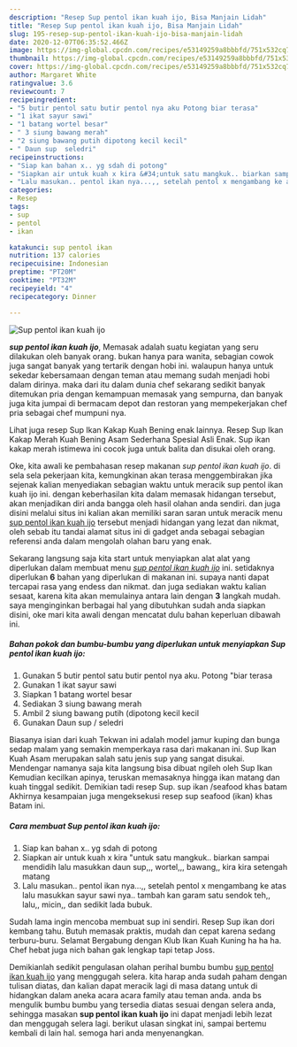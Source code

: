 ```yaml
---
description: "Resep Sup pentol ikan kuah ijo, Bisa Manjain Lidah"
title: "Resep Sup pentol ikan kuah ijo, Bisa Manjain Lidah"
slug: 195-resep-sup-pentol-ikan-kuah-ijo-bisa-manjain-lidah
date: 2020-12-07T06:35:52.466Z
image: https://img-global.cpcdn.com/recipes/e53149259a8bbbfd/751x532cq70/sup-pentol-ikan-kuah-ijo-foto-resep-utama.jpg
thumbnail: https://img-global.cpcdn.com/recipes/e53149259a8bbbfd/751x532cq70/sup-pentol-ikan-kuah-ijo-foto-resep-utama.jpg
cover: https://img-global.cpcdn.com/recipes/e53149259a8bbbfd/751x532cq70/sup-pentol-ikan-kuah-ijo-foto-resep-utama.jpg
author: Margaret White
ratingvalue: 3.6
reviewcount: 7
recipeingredient:
- "5 butir pentol satu butir pentol nya aku Potong biar terasa"
- "1 ikat sayur sawi"
- "1 batang wortel besar"
- " 3 siung bawang merah"
- "2 siung bawang putih dipotong kecil kecil"
- " Daun sup  seledri"
recipeinstructions:
- "Siap kan bahan x.. yg sdah di potong"
- "Siapkan air untuk kuah x kira &#34;untuk satu mangkuk.. biarkan sampai mendidih lalu masukkan daun sup,,, wortel,,, bawang,, kira kira setengah matang"
- "Lalu masukan.. pentol ikan nya...,, setelah pentol x mengambang ke atas lalu masukkan sayur sawi nya.. tambah kan garam satu sendok teh,, lalu,, micin,, dan sedikit lada bubuk."
categories:
- Resep
tags:
- sup
- pentol
- ikan

katakunci: sup pentol ikan 
nutrition: 137 calories
recipecuisine: Indonesian
preptime: "PT20M"
cooktime: "PT32M"
recipeyield: "4"
recipecategory: Dinner

---
```



![Sup pentol ikan kuah ijo](https://img-global.cpcdn.com/recipes/e53149259a8bbbfd/751x532cq70/sup-pentol-ikan-kuah-ijo-foto-resep-utama.jpg)

<b><i>sup pentol ikan kuah ijo</i></b>, Memasak adalah suatu kegiatan yang seru dilakukan oleh banyak orang. bukan hanya para wanita, sebagian cowok juga sangat banyak yang tertarik dengan hobi ini. walaupun hanya untuk sekedar kebersamaan dengan teman atau memang sudah menjadi hobi dalam dirinya. maka dari itu dalam dunia chef sekarang sedikit banyak ditemukan pria dengan kemampuan memasak yang sempurna, dan banyak juga kita jumpai di bermacam depot dan restoran yang mempekerjakan chef pria sebagai chef mumpuni nya.

Lihat juga resep Sup Ikan Kakap Kuah Bening enak lainnya. Resep Sup Ikan Kakap Merah Kuah Bening Asam Sederhana Spesial Asli Enak. Sup ikan kakap merah istimewa ini cocok juga untuk balita dan disukai oleh orang.

Oke, kita awali ke pembahasan resep makanan <i>sup pentol ikan kuah ijo</i>. di sela sela pekerjaan kita, kemungkinan akan terasa menggembirakan jika sejenak kalian menyediakan sebagian waktu untuk meracik sup pentol ikan kuah ijo ini. dengan keberhasilan kita dalam memasak hidangan tersebut, akan menjadikan diri anda bangga oleh hasil olahan anda sendiri. dan juga disini melalui situs ini kalian akan memiliki saran saran untuk meracik menu <u>sup pentol ikan kuah ijo</u> tersebut menjadi hidangan yang lezat dan nikmat, oleh sebab itu tandai alamat situs ini di gadget anda sebagai sebagian referensi anda dalam mengolah olahan baru yang enak.


Sekarang langsung saja kita start untuk menyiapkan alat alat yang diperlukan dalam membuat menu <u><i>sup pentol ikan kuah ijo</i></u> ini. setidaknya diperlukan <b>6</b> bahan yang diperlukan di makanan ini. supaya nanti dapat tercapai rasa yang endess dan nikmat. dan juga sediakan waktu kalian sesaat, karena kita akan memulainya antara lain dengan <b>3</b> langkah mudah. saya menginginkan berbagai hal yang dibutuhkan sudah anda siapkan disini, oke mari kita awali dengan mencatat dulu bahan keperluan dibawah ini.

<!--inarticleads1-->

##### Bahan pokok dan bumbu-bumbu yang diperlukan untuk menyiapkan Sup pentol ikan kuah ijo:

1. Gunakan 5 butir pentol satu butir pentol nya aku. Potong &#34;biar terasa
1. Gunakan 1 ikat sayur sawi
1. Siapkan 1 batang wortel besar
1. Sediakan  3 siung bawang merah
1. Ambil 2 siung bawang putih (dipotong kecil kecil
1. Gunakan  Daun sup / seledri


Biasanya isian dari kuah Tekwan ini adalah model jamur kuping dan bunga sedap malam yang semakin memperkaya rasa dari makanan ini. Sup Ikan Kuah Asam merupakan salah satu jenis sup yang sangat disukai. Mendengar namanya saja kita langsung bisa dibuat ngileh oleh Sup Ikan Kemudian kecilkan apinya, teruskan memasaknya hingga ikan matang dan kuah tinggal sedikit. Demikian tadi resep Sup. sup ikan /seafood khas batam Akhirnya kesampaian juga mengeksekusi resep sup seafood (ikan) khas Batam ini. 

<!--inarticleads2-->

##### Cara membuat Sup pentol ikan kuah ijo:

1. Siap kan bahan x.. yg sdah di potong
1. Siapkan air untuk kuah x kira &#34;untuk satu mangkuk.. biarkan sampai mendidih lalu masukkan daun sup,,, wortel,,, bawang,, kira kira setengah matang
1. Lalu masukan.. pentol ikan nya...,, setelah pentol x mengambang ke atas lalu masukkan sayur sawi nya.. tambah kan garam satu sendok teh,, lalu,, micin,, dan sedikit lada bubuk.


Sudah lama ingin mencoba membuat sup ini sendiri. Resep Sup ikan dori kembang tahu. Butuh memasak praktis, mudah dan cepat karena sedang terburu-buru. Selamat Bergabung dengan Klub Ikan Kuah Kuning ha ha ha. Chef hebat juga nich bahan gak lengkap tapi tetap Joss. 

Demikianlah sedikit pengulasan olahan perihal bumbu bumbu <u>sup pentol ikan kuah ijo</u> yang menggugah selera. kita harap anda sudah paham dengan tulisan diatas, dan kalian dapat meracik lagi di masa datang untuk di hidangkan dalam aneka acara acara family atau teman anda. anda bs mengulik bumbu bumbu yang tersedia diatas sesuai dengan selera anda, sehingga masakan <b>sup pentol ikan kuah ijo</b> ini dapat menjadi lebih lezat dan menggugah selera lagi. berikut ulasan singkat ini, sampai bertemu kembali di lain hal. semoga hari anda menyenangkan.
